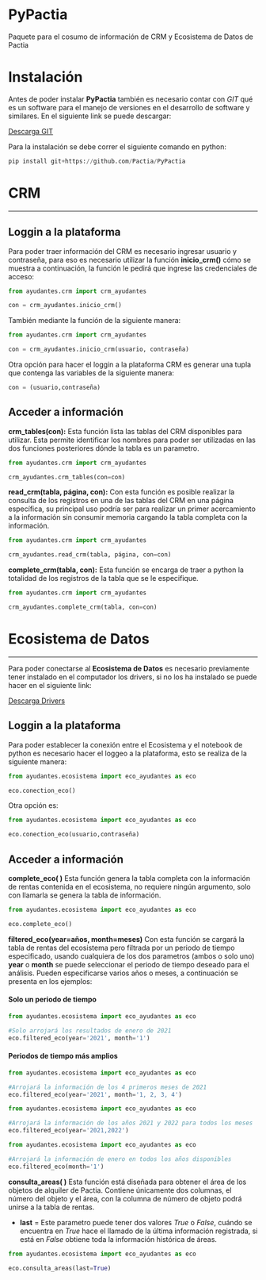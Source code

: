 # PyPactia
Paquete para el cosumo de información de CRM y Ecosistema de Datos de Pactia

# Instalación
Antes de poder instalar **PyPactia** también es necesario contar con *GIT* qué es un software para el manejo de versiones en el desarrollo de software y similares. En el siguiente link se puede descargar:

[Descarga GIT](https://github.com/git-for-windows/git/releases/download/v2.36.1.windows.1/Git-2.36.1-64-bit.exe)

Para la instalación se debe correr el siguiente comando en python:
```python
pip install git+https://github.com/Pactia/PyPactia
```

# CRM
_____________________________________________________________________

## Loggin a la plataforma

Para poder traer información del CRM es necesario ingresar usuario y contraseña, para eso es necesario utilizar la función **inicio_crm()** cómo se muestra a continuación, la función le pedirá que ingrese las credenciales de acceso:

```python
from ayudantes.crm import crm_ayudantes

con = crm_ayudantes.inicio_crm()
```

También mediante la función de la siguiente manera:

```python
from ayudantes.crm import crm_ayudantes

con = crm_ayudantes.inicio_crm(usuario, contraseña)
```

Otra opción para hacer el loggin a la plataforma CRM es generar una tupla que contenga las variables de la siguiente manera:

```python
con = (usuario,contraseña)
```

## Acceder a información

**crm_tables(con):** Esta función lista las tablas del CRM disponibles para utilizar. Esta permite identificar los nombres para poder ser utilizadas en las dos funciones posteriores dónde la tabla es un parametro. 

```python
from ayudantes.crm import crm_ayudantes

crm_ayudantes.crm_tables(con=con)
```

**read_crm(tabla, página, con):** Con esta función es posible realizar la consulta de los registros en una de las tablas del CRM en una página específica, su principal uso podría ser para realizar un primer acercamiento a la información sin consumir memoria cargando la tabla completa con la información.

```python
from ayudantes.crm import crm_ayudantes

crm_ayudantes.read_crm(tabla, página, con=con)
```

**complete_crm(tabla, con):** Esta función se encarga de traer a python la totalidad de los registros de la tabla que se le especifique.

```python
from ayudantes.crm import crm_ayudantes

crm_ayudantes.complete_crm(tabla, con=con)
```

# Ecosistema de Datos
_____________________________________________________________________

Para poder conectarse al **Ecosistema de Datos** es necesario previamente tener instalado en el computador los drivers, si no los ha instalado se puede hacer en el siguiente link:

[Descarga Drivers](https://go.microsoft.com/fwlink/?linkid=2186919)


## Loggin a la plataforma

Para poder establecer la conexión entre el Ecosistema y el notebook de python es necesario hacer el loggeo a la plataforma, esto se realiza de la siguiente manera:

```python
from ayudantes.ecosistema import eco_ayudantes as eco

eco.conection_eco()
```

Otra opción es:

```python
from ayudantes.ecosistema import eco_ayudantes as eco

eco.conection_eco(usuario,contraseña)
```

## Acceder a información

**complete_eco( )** Esta función genera la tabla completa con la información de rentas contenida en el ecosistema, no requiere ningún argumento, solo con llamarla se genera la tabla de información.

```python
from ayudantes.ecosistema import eco_ayudantes as eco

eco.complete_eco()
```


**filtered_eco(year=años, month=meses)** Con esta función se cargará la tabla de rentas del ecosistema pero filtrada por un periodo de tiempo especificado, usando cualquiera de los dos parametros (ambos o solo uno) **year** o **month** se puede seleccionar el periodo de tiempo deseado para el análisis. Pueden especificarse varios años o meses, a continuación se presenta en los ejemplos:

#### Solo un periodo de tiempo

```python
from ayudantes.ecosistema import eco_ayudantes as eco

#Solo arrojará los resultados de enero de 2021
eco.filtered_eco(year='2021', month='1')
```

#### Periodos de tiempo más amplios

```python
from ayudantes.ecosistema import eco_ayudantes as eco

#Arrojará la información de los 4 primeros meses de 2021
eco.filtered_eco(year='2021', month='1, 2, 3, 4')
```

```python
from ayudantes.ecosistema import eco_ayudantes as eco

#Arrojará la información de los años 2021 y 2022 para todos los meses
eco.filtered_eco(year='2021,2022')
```

```python
from ayudantes.ecosistema import eco_ayudantes as eco

#Arrojará la información de enero en todos los años disponibles
eco.filtered_eco(month='1')
```

**consulta_areas( )** Esta función está diseñada para obtener el área de los objetos de alquiler de Pactia. Contiene únicamente dos columnas, el número del objeto y el área, con la columna de número de objeto podrá unirse a la tabla de rentas. 
  - **last** = Este parametro puede tener dos valores *True* o *False*, cuándo se encuentra en *True* hace el llamado de la última información registrada, si está en *False* obtiene toda la información histórica de áreas.

```python
from ayudantes.ecosistema import eco_ayudantes as eco

eco.consulta_areas(last=True)
```
